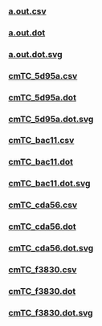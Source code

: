 ### [a.out.csv](a.out.csv)
### [a.out.dot](a.out.dot)
### [a.out.dot.svg](a.out.dot.svg)
### [cmTC_5d95a.csv](cmTC_5d95a.csv)
### [cmTC_5d95a.dot](cmTC_5d95a.dot)
### [cmTC_5d95a.dot.svg](cmTC_5d95a.dot.svg)
### [cmTC_bac11.csv](cmTC_bac11.csv)
### [cmTC_bac11.dot](cmTC_bac11.dot)
### [cmTC_bac11.dot.svg](cmTC_bac11.dot.svg)
### [cmTC_cda56.csv](cmTC_cda56.csv)
### [cmTC_cda56.dot](cmTC_cda56.dot)
### [cmTC_cda56.dot.svg](cmTC_cda56.dot.svg)
### [cmTC_f3830.csv](cmTC_f3830.csv)
### [cmTC_f3830.dot](cmTC_f3830.dot)
### [cmTC_f3830.dot.svg](cmTC_f3830.dot.svg)
